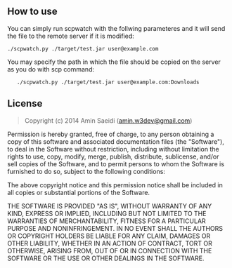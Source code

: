 How to use
----------
You can simply run scpwatch with the follwing parameteres and it will send the file to the remote server if it is modified:

```
./scpwatch.py ./target/test.jar user@example.com
```

You may specify the path in which the file should be copied on the server as you do with scp command:

```
   ./scpwatch.py ./target/test.jar user@example.com:Downloads
```

License
---------
> Copyright (c) 2014 Amin Saeidi (amin.w3dev@gmail.com)

Permission is hereby granted, free of charge, to any person obtaining a copy
of this software and associated documentation files (the "Software"), to deal
in the Software without restriction, including without limitation the rights
to use, copy, modify, merge, publish, distribute, sublicense, and/or sell
copies of the Software, and to permit persons to whom the Software is
furnished to do so, subject to the following conditions:

The above copyright notice and this permission notice shall be included in
all copies or substantial portions of the Software.

THE SOFTWARE IS PROVIDED "AS IS", WITHOUT WARRANTY OF ANY KIND, EXPRESS OR
IMPLIED, INCLUDING BUT NOT LIMITED TO THE WARRANTIES OF MERCHANTABILITY,
FITNESS FOR A PARTICULAR PURPOSE AND NONINFRINGEMENT. IN NO EVENT SHALL THE
AUTHORS OR COPYRIGHT HOLDERS BE LIABLE FOR ANY CLAIM, DAMAGES OR OTHER
LIABILITY, WHETHER IN AN ACTION OF CONTRACT, TORT OR OTHERWISE, ARISING FROM,
OUT OF OR IN CONNECTION WITH THE SOFTWARE OR THE USE OR OTHER DEALINGS IN
THE SOFTWARE.
